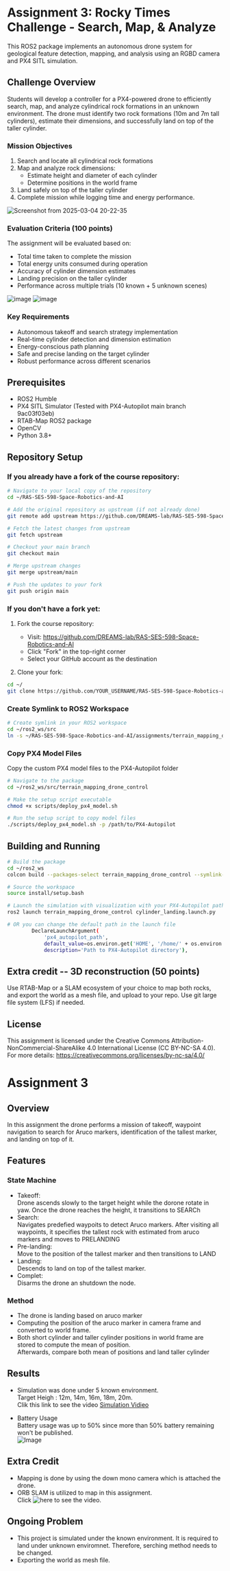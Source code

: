 # Assignment 3: Rocky Times Challenge - Search, Map, & Analyze

This ROS2 package implements an autonomous drone system for geological feature detection, mapping, and analysis using an RGBD camera and PX4 SITL simulation.

## Challenge Overview

Students will develop a controller for a PX4-powered drone to efficiently search, map, and analyze cylindrical rock formations in an unknown environment. The drone must identify two rock formations (10m and 7m tall cylinders), estimate their dimensions, and successfully land on top of the taller cylinder.

### Mission Objectives
1. Search and locate all cylindrical rock formations
2. Map and analyze rock dimensions:
   - Estimate height and diameter of each cylinder
   - Determine positions in the world frame
3. Land safely on top of the taller cylinder
4. Complete mission while logging time and energy performance. 

![Screenshot from 2025-03-04 20-22-35](https://github.com/user-attachments/assets/3548b6da-613a-401d-bf38-e9e3ac4a2a2b)

### Evaluation Criteria (100 points)

The assignment will be evaluated based on:
- Total time taken to complete the mission
- Total energy units consumed during operation
- Accuracy of cylinder dimension estimates
- Landing precision on the taller cylinder
- Performance across multiple trials (10 known + 5 unknown scenes)

![image](https://github.com/user-attachments/assets/a1994bda-6329-4a43-9fe2-a2993fe82b86)
![image](https://github.com/user-attachments/assets/fbdf302c-b27f-4f69-bdb4-c7b7c94573c1)



### Key Requirements

- Autonomous takeoff and search strategy implementation
- Real-time cylinder detection and dimension estimation
- Energy-conscious path planning
- Safe and precise landing on the target cylinder
- Robust performance across different scenarios

## Prerequisites

- ROS2 Humble
- PX4 SITL Simulator (Tested with PX4-Autopilot main branch 9ac03f03eb)
- RTAB-Map ROS2 package
- OpenCV
- Python 3.8+

## Repository Setup

### If you already have a fork of the course repository:

```bash
# Navigate to your local copy of the repository
cd ~/RAS-SES-598-Space-Robotics-and-AI

# Add the original repository as upstream (if not already done)
git remote add upstream https://github.com/DREAMS-lab/RAS-SES-598-Space-Robotics-and-AI.git

# Fetch the latest changes from upstream
git fetch upstream

# Checkout your main branch
git checkout main

# Merge upstream changes
git merge upstream/main

# Push the updates to your fork
git push origin main
```

### If you don't have a fork yet:

1. Fork the course repository:
   - Visit: https://github.com/DREAMS-lab/RAS-SES-598-Space-Robotics-and-AI
   - Click "Fork" in the top-right corner
   - Select your GitHub account as the destination

2. Clone your fork:
```bash
cd ~/
git clone https://github.com/YOUR_USERNAME/RAS-SES-598-Space-Robotics-and-AI.git
```

### Create Symlink to ROS2 Workspace

```bash
# Create symlink in your ROS2 workspace
cd ~/ros2_ws/src
ln -s ~/RAS-SES-598-Space-Robotics-and-AI/assignments/terrain_mapping_drone_control .
```

### Copy PX4 Model Files

Copy the custom PX4 model files to the PX4-Autopilot folder

```bash
# Navigate to the package
cd ~/ros2_ws/src/terrain_mapping_drone_control

# Make the setup script executable
chmod +x scripts/deploy_px4_model.sh

# Run the setup script to copy model files
./scripts/deploy_px4_model.sh -p /path/to/PX4-Autopilot
```

## Building and Running

```bash
# Build the package
cd ~/ros2_ws
colcon build --packages-select terrain_mapping_drone_control --symlink-install

# Source the workspace
source install/setup.bash

# Launch the simulation with visualization with your PX4-Autopilot path
ros2 launch terrain_mapping_drone_control cylinder_landing.launch.py

# OR you can change the default path in the launch file
        DeclareLaunchArgument(
            'px4_autopilot_path',
            default_value=os.environ.get('HOME', '/home/' + os.environ.get('USER', 'user')) + '/PX4-Autopilot',
            description='Path to PX4-Autopilot directory'),
```
## Extra credit -- 3D reconstruction (50 points)
Use RTAB-Map or a SLAM ecosystem of your choice to map both rocks, and export the world as a mesh file, and upload to your repo. Use git large file system (LFS) if needed. 

## License

This assignment is licensed under the Creative Commons Attribution-NonCommercial-ShareAlike 4.0 International License (CC BY-NC-SA 4.0). 
For more details: https://creativecommons.org/licenses/by-nc-sa/4.0/ 


# Assignment 3

## Overview
In this assignment the drone performs a mission of takeoff, waypoint navigation to search for Aruco markers, identification of the tallest marker, and landing on top of it.

## Features
### State Machine
- Takeoff:  
Drone ascends slowly to the target height while the dorone rotate in yaw. Once the drone reaches the height, it transitions to SEARCh
- Search:  
Navigates predefied waypoits to detect Aruco markers. After visiting all waypoints, it specifies the tallest rock with estimated from aruco markers and moves to PRELANDING
- Pre-landing:  
Move to the position of the tallest marker and then transitions to LAND
- Landing:  
Descends to land on top of the tallest marker.
- Complet:  
Disarms the drone an shutdown the node.

### Method 
- The drone is landing based on aruco marker
- Computing the position of the aruco marker in camera frame and converted to world frame.  
- Both short cylinder and taller cylinder positions in world frame are stored to compute the mean of position.  
Afterwards, compare both mean of positions and land taller cylinder
## Results
- Simulation was done under 5 known environment.  
Target Heigh : 12m, 14m, 16m, 18m, 20m.  
Clik this link to see the video [Simulation Vidieo](https://drive.google.com/drive/u/2/folders/1L7iH7YnDYDiV7n6IIIt_4c3R_xx5x0tW)  

- Battery Usage  
Battery usage was up to 50% since more than 50% battery remaining won't be published.  
![Image](https://github.com/user-attachments/assets/a0dc3ea4-dc7f-4fc4-b394-24956248079c)


## Extra Credit
- Mapping is done by using the down mono camera which is attached the drone.  
- ORB SLAM is utilized to map in this assignment.  
Click ![here](https://github.com/user-attachments/assets/2dd8cfb6-4ca5-48e3-836d-cfe6574645cd) to see the video.

## Ongoing Problem
- This project is simulated under the known environment. It is required to land under unknown enviromnet. Therefore, serching method needs to be changed.
- Exporting the world as mesh file.
